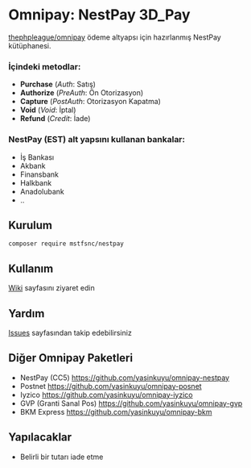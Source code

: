 # Omnipay: NestPay 3D_Pay
[thephpleague/omnipay](https://github.com/thephpleague/omnipay) ödeme altyapsı için hazırlanmış NestPay kütüphanesi.

### İçindeki metodlar:
 * **Purchase** (*Auth*: Satış)
 * **Authorize** (*PreAuth*: Ön Otorizasyon)
 * **Capture** (*PostAuth*: Otorizasyon Kapatma)
 * **Void** (*Void*: İptal)
 * **Refund** (*Credit*: İade)

### NestPay (EST) alt yapsını kullanan bankalar:
 * İş Bankası
 * Akbank
 * Finansbank
 * Halkbank
 * Anadolubank
 * ..
 
## Kurulum
    composer require mstfsnc/nestpay
    
## Kullanım
[Wiki](https://github.com/mstfsnc/nestpay/wiki) sayfasını ziyaret edin

## Yardım
[Issues](https://github.com/mstfsnc/nestpay/issues) sayfasından takip edebilirsiniz

## Diğer Omnipay Paketleri
 * NestPay (CC5) https://github.com/yasinkuyu/omnipay-nestpay
 * Postnet https://github.com/yasinkuyu/omnipay-posnet
 * Iyzico https://github.com/yasinkuyu/omnipay-iyzico
 * GVP (Granti Sanal Pos) https://github.com/yasinkuyu/omnipay-gvp
 * BKM Express https://github.com/yasinkuyu/omnipay-bkm

## Yapılacaklar
 * Belirli bir tutarı iade etme
